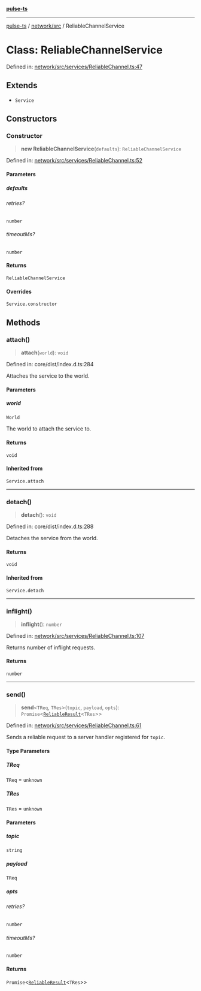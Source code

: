 [**pulse-ts**](../../../README.md)

***

[pulse-ts](../../../README.md) / [network/src](../README.md) / ReliableChannelService

# Class: ReliableChannelService

Defined in: [network/src/services/ReliableChannel.ts:47](https://github.com/jlehett/pulse-ts/blob/95f7e0ab0aafbcd2aad691251c554317b3dfe19c/packages/network/src/services/ReliableChannel.ts#L47)

## Extends

- `Service`

## Constructors

### Constructor

> **new ReliableChannelService**(`defaults`): `ReliableChannelService`

Defined in: [network/src/services/ReliableChannel.ts:52](https://github.com/jlehett/pulse-ts/blob/95f7e0ab0aafbcd2aad691251c554317b3dfe19c/packages/network/src/services/ReliableChannel.ts#L52)

#### Parameters

##### defaults

###### retries?

`number`

###### timeoutMs?

`number`

#### Returns

`ReliableChannelService`

#### Overrides

`Service.constructor`

## Methods

### attach()

> **attach**(`world`): `void`

Defined in: core/dist/index.d.ts:284

Attaches the service to the world.

#### Parameters

##### world

`World`

The world to attach the service to.

#### Returns

`void`

#### Inherited from

`Service.attach`

***

### detach()

> **detach**(): `void`

Defined in: core/dist/index.d.ts:288

Detaches the service from the world.

#### Returns

`void`

#### Inherited from

`Service.detach`

***

### inflight()

> **inflight**(): `number`

Defined in: [network/src/services/ReliableChannel.ts:107](https://github.com/jlehett/pulse-ts/blob/95f7e0ab0aafbcd2aad691251c554317b3dfe19c/packages/network/src/services/ReliableChannel.ts#L107)

Returns number of inflight requests.

#### Returns

`number`

***

### send()

> **send**\<`TReq`, `TRes`\>(`topic`, `payload`, `opts`): `Promise`\<[`ReliableResult`](../interfaces/ReliableResult.md)\<`TRes`\>\>

Defined in: [network/src/services/ReliableChannel.ts:61](https://github.com/jlehett/pulse-ts/blob/95f7e0ab0aafbcd2aad691251c554317b3dfe19c/packages/network/src/services/ReliableChannel.ts#L61)

Sends a reliable request to a server handler registered for `topic`.

#### Type Parameters

##### TReq

`TReq` = `unknown`

##### TRes

`TRes` = `unknown`

#### Parameters

##### topic

`string`

##### payload

`TReq`

##### opts

###### retries?

`number`

###### timeoutMs?

`number`

#### Returns

`Promise`\<[`ReliableResult`](../interfaces/ReliableResult.md)\<`TRes`\>\>
